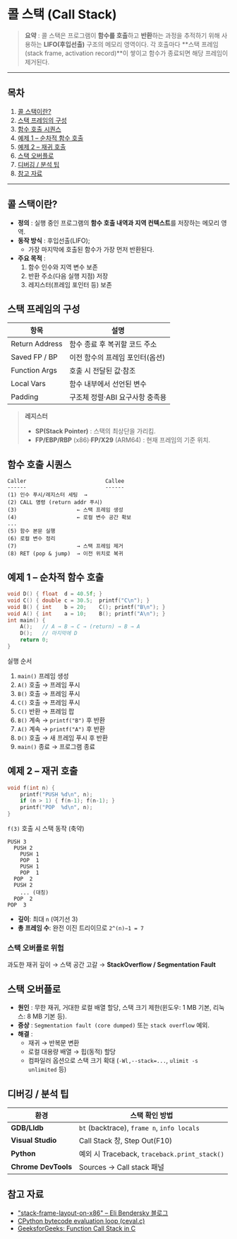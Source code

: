 # 콜 스택 (Call Stack)

> **요약** : 콜 스택은 프로그램이 **함수를 호출**하고 **반환**하는 과정을 추적하기 위해 사용하는 **LIFO(후입선출)** 구조의 메모리 영역이다. 각 호출마다 **스택 프레임(stack frame, activation record)**이 쌓이고 함수가 종료되면 해당 프레임이 제거된다.

---

## 목차
1. [콜 스택이란?](#콜-스택이란)
2. [스택 프레임의 구성](#스택-프레임의-구성)
3. [함수 호출 시퀀스](#함수-호출-시퀀스)
4. [예제 1 – 순차적 함수 호출](#예제-1--순차적-함수-호출)
5. [예제 2 – 재귀 호출](#예제-2--재귀-호출)
6. [스택 오버플로](#스택-오버플로)
7. [디버깅 / 분석 팁](#디버깅--분석-팁)
8. [참고 자료](#참고-자료)

---

## 콜 스택이란?
- **정의** : 실행 중인 프로그램의 **함수 호출 내역과 지역 컨텍스트**를 저장하는 메모리 영역.
- **동작 방식** : 후입선출(LIFO);
  - 가장 마지막에 호출된 함수가 가장 먼저 반환된다.
- **주요 목적** :
  1. 함수 인수와 지역 변수 보존
  2. 반환 주소(다음 실행 지점) 저장
  3. 레지스터(프레임 포인터 등) 보존

## 스택 프레임의 구성
| 항목 | 설명 |
|------|------|
| Return Address | 함수 종료 후 복귀할 코드 주소 |
| Saved FP / BP  | 이전 함수의 프레임 포인터(옵션) |
| Function Args  | 호출 시 전달된 값·참조 |
| Local Vars     | 함수 내부에서 선언된 변수 |
| Padding        | 구조체 정렬·ABI 요구사항 충족용 |

> **레지스터**
> - **SP(Stack Pointer)** : 스택의 최상단을 가리킴.
> - **FP/EBP/RBP** (x86)·**FP/X29** (ARM64) : 현재 프레임의 기준 위치.

## 함수 호출 시퀀스
```text
Caller                         Callee
------                         ------
(1) 인수 푸시/레지스터 세팅  →
(2) CALL 명령 (return addr 푸시)
(3)                   ← 스택 프레임 생성
(4)                   ← 로컬 변수 공간 확보
...
(5) 함수 본문 실행
(6) 로컬 변수 정리
(7)                   → 스택 프레임 제거
(8) RET (pop & jump)  → 이전 위치로 복귀
```

## 예제 1 – 순차적 함수 호출
```c
void D() { float  d = 40.5f; }
void C() { double c = 30.5;  printf("C\n"); }
void B() { int    b = 20;    C(); printf("B\n"); }
void A() { int    a = 10;    B(); printf("A\n"); }
int main() {
    A();   // A → B → C → (return) → B → A
    D();   // 마지막에 D
    return 0;
}
```
실행 순서
1. `main()` 프레임 생성
2. `A()` 호출 → 프레임 푸시
3. `B()` 호출 → 프레임 푸시
4. `C()` 호출 → 프레임 푸시
5. `C()` 반환 → 프레임 팝
6. `B()` 계속 → `printf("B")` 후 반환
7. `A()` 계속 → `printf("A")` 후 반환
8. `D()` 호출 → 새 프레임 푸시 후 반환
9. `main()` 종료 → 프로그램 종료

## 예제 2 – 재귀 호출
```c
void f(int n) {
    printf("PUSH %d\n", n);
    if (n > 1) { f(n-1); f(n-1); }
    printf("POP  %d\n", n);
}
```
`f(3)` 호출 시 스택 동작 (축약)
```
PUSH 3
  PUSH 2
    PUSH 1
    POP  1
    PUSH 1
    POP  1
  POP  2
  PUSH 2
    ... (대칭)
  POP  2
POP  3
```
- **깊이**: 최대 `n` (여기선 3)
- **총 프레임 수**: 완전 이진 트리이므로 `2^(n)−1 = 7`

### 스택 오버플로 위험
과도한 재귀 깊이 → 스택 공간 고갈 → **StackOverflow / Segmentation Fault**


## 스택 오버플로
- **원인** : 무한 재귀, 거대한 로컬 배열 할당, 스택 크기 제한(윈도우: 1 MB 기본, 리눅스: 8 MB 기본 등).
- **증상** : `Segmentation fault (core dumped)` 또는 `stack overflow` 예외.
- **해결** :
  - 재귀 → 반복문 변환
  - 로컬 대용량 배열 → 힙(동적) 할당
  - 컴파일러 옵션으로 스택 크기 확대 (`-Wl,--stack=...`, `ulimit -s unlimited` 등)

## 디버깅 / 분석 팁
| 환경 | 스택 확인 방법 |
|------|---------------|
| **GDB/Lldb** | `bt` (backtrace), `frame n`, `info locals` |
| **Visual Studio** | Call Stack 창, Step Out(F10) |
| **Python** | 예외 시 Traceback, `traceback.print_stack()` |
| **Chrome DevTools** | Sources → Call stack 패널 |


## 참고 자료
- ["stack-frame-layout-on-x86" – Eli Bendersky 블로그](https://eli.thegreenplace.net/2011/09/06/stack-frame-layout-on-x86-64#id9)
- [CPython bytecode evaluation loop (ceval.c)](https://github.com/python/cpython/blob/main/Python/ceval.c)
- [GeeksforGeeks: Function Call Stack in C](https://www.geeksforgeeks.org/function-call-stack-in-c/)